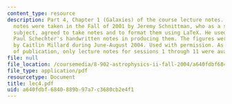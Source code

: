 ```yaml
---
content_type: resource
description: Part 4, Chapter 1 (Galaxies) of the course lecture notes. The lecture
  notes were taken in the Fall of 2001 by Jeremy Schnittman, who as a student in the
  subject, agreed to take notes and to format them using LaTeX. He used Professor
  Paul Schechter's handwritten notes in producing them. The figures were produced
  by Caitlin Millard during June-August 2004. Used with permission. As of the date
  of publication, only lecture notes for sessions 1 through 11 were available.
file: null
file_location: /coursemedia/8-902-astrophysics-ii-fall-2004/a640fdbf6840889b97a7c3680cb2e4f1_lec4.pdf
file_type: application/pdf
resourcetype: Document
title: lec4.pdf
uid: a640fdbf-6840-889b-97a7-c3680cb2e4f1
---
```

